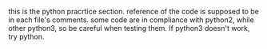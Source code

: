 this is the python pracrtice section.
reference of the code is supposed to be in each file's comments.
some code are in compliance with python2, while other python3, so be careful when testing them. If python3 doesn't work, try python.
